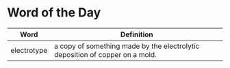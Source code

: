 # Word of the Day

|Word|Definition|
|---|---|
|electrotype|a copy of something made by the electrolytic deposition of copper on a mold.|